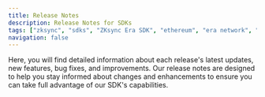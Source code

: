 ```yaml
---
title: Release Notes
description: Release Notes for SDKs
tags: ["zksync", "sdks", "ZKsync Era SDK", "ethereum", "era network", "release notes"]
navigation: false
---
```


Here, you will find detailed information about each release's latest updates, new features, bug fixes, and improvements.
Our release notes are designed to help you stay informed about changes and
enhancements to ensure you can take full advantage of our SDK's capabilities.

